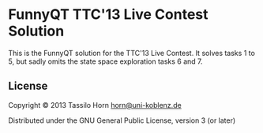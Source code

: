 # FunnyQT TTC'13 Live Contest Solution

This is the FunnyQT solution for the TTC'13 Live Contest.  It solves tasks 1 to
5, but sadly omits the state space exploration tasks 6 and 7.

## License

Copyright © 2013 Tassilo Horn <horn@uni-koblenz.de>

Distributed under the GNU General Public License, version 3 (or later)
